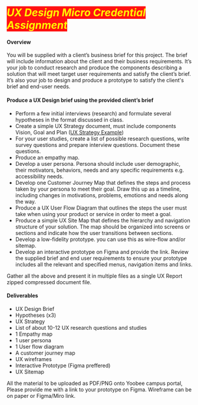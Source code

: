 # <span style="color:#ff0;background-color:#f11"> *UX Design Micro Credential Assignment* </span>

#### Overview
You will be supplied with a client’s business brief for this project. The brief will include information about the client and their business requirements. It’s your job to conduct research and produce the components describing a solution that will meet target user requirements and satisfy the client’s brief. It’s also your job to design and produce a prototype to satisfy the client's brief and end-user needs.

#### Produce a UX Design brief using the provided client’s brief
- Perform a few initial interviews (research) and formulate several hypotheses in the format discussed in class. 
- Create a simple UX Strategy document, must include components Vision, Goal and Plan ([UX Strategy Example](www.nngroup.com/articles/ux-strategy))
- For your user studies, create a list of possible research questions, write survey questions and prepare interview questions. Document these questions.
- Produce an empathy map. 
- Develop a user persona. Persona should include user demographic, their motivators, behaviors, needs and any specific requirements e.g. accessibility needs.
- Develop one Customer Journey Map that defines the steps and process taken by your persona to meet their goal. Draw this up as a timeline, including changes in motivations, problems, emotions and needs along the way.	
- Produce a UX User Flow Diagram that outlines the steps the user must take when using your product or service in order to meet a goal.
- Produce a simple UX Site Map that defines the hierarchy and navigation structure of your solution. The map should be organized into screens or sections and indicate how the user transitions between sections.
- Develop a low-fidelity prototype. you can use this as wire-flow and/or sitemap. 
- Develop an interactive prototype on Figma and provide the link. Review the supplied brief and end user requirements to ensure your prototype includes all the relevant and specified menus, navigation items and links.

Gather all the above and present it in multiple files as a single UX Report zipped compressed document file.

#### Deliverables 
- UX Design Brief 
- Hypotheses (x3)
- UX Strategy 
- List of about 10-12 UX research questions and studies
- 1 Empathy map
- 1 user persona
- 1 User flow diagram
- A customer journey map
- UX wireframes
- Interactive Prototype (Figma preffered)
- UX Sitemap

All the material to be uploaded as PDF/PNG onto Yoobee campus portal, Please provide me with a link to your prototype on Figma. Wireframe can be on paper or Figma/Miro link. 
